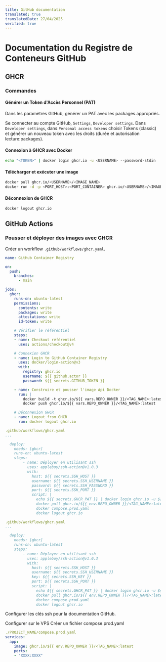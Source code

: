 ```yaml
---
title: GitHub documentation
translated: true
translatedDate: 27/04/2025
verified: true
---
```


# Documentation du Registre de Conteneurs GitHub

## GHCR

### Commandes

#### Générer un Token d'Accès Personnel (PAT)
Dans les paramètres GitHub, générer un PAT avec les packages appropriés.

Se connecter au compte GitHub, `Settings`, `Developer settings`. Dans `Developer settings`, dans `Personal access tokens` choisir Tokens (classic) et générer un nouveau token avec les droits (durée et autorisation lecture:packages).

#### Connexion à GHCR avec Docker
```sh
echo "<TOKEN>" | docker login ghcr.io -u <USERNAME> --password-stdin
```

#### Télécharger et exécuter une image
```sh
docker pull ghcr.io/<USERNAME>/<IMAGE_NAME>
docker run -d -p <PORT_HOST>:<PORT_CONTAINER> ghcr.io/<USERNAME>/<IMAGE_NAME>
```

#### Déconnexion de GHCR
```sh
docker logout ghcr.io
```

## GitHub Actions

### Pousser et déployer des images avec GHCR

Créer un workflow `.github/workflows/ghcr.yaml`.

```yml
name: GitHub Container Registry

on:
  push:
    branches:
      - main

jobs:
  ghcr:
    runs-on: ubuntu-latest
    permissions:
      contents: write
      packages: write
      attestations: write
      id-token: write

    # Vérifier le référentiel
    steps:
    - name: Checkout référentiel
      uses: actions/checkout@v4

    # Connexion GHCR
    - name: Login to GitHub Container Registry
      uses: docker/login-action@v3
      with:
        registry: ghcr.io
        username: ${{ github.actor }}
        password: ${{ secrets.GITHUB_TOKEN }}

    - name: Construire et pousser l'image Api Docker
      run: |
        docker build -t ghcr.io/${{ vars.REPO_OWNER }}/<TAG_NAME>:latest ./<APP_CODE>
        docker push ghcr.io/${{ vars.REPO_OWNER }}/<TAG_NAME>:latest

    # Déconnexion GHCR
    - name: Logout from GHCR
      run: docker logout ghcr.io
```

```yml
.github/workflows/ghcr.yaml
...

  deploy:
    needs: [ghcr]
    runs-on: ubuntu-latest
    steps:
        - name: Déployer en utilisant ssh
          uses: appleboy/ssh-action@v1.0.3
          with:
            host: ${{ secrets.SSH_HOST }}
            username: ${{ secrets.SSH_USERNAME }}
            password: ${{ secrets.SSH_PASSWORD }}
            port: ${{ secrets.SSH_PORT }}
            script: |
              echo ${{ secrets.GHCR_PAT }} | docker login ghcr.io -u ${{ github.REPOSITORY_OWNER }} --password-stdin
              docker pull ghcr.io/${{ env.REPO_OWNER }}/<TAG_NAME>:latest
              docker compose.prod.yaml
              docker logout ghcr.io
```

```yml
.github/workflows/ghcr.yaml
...

  deploy:
    needs: [ghcr]
    runs-on: ubuntu-latest
    steps:
        - name: Déployer en utilisant ssh
          uses: appleboy/ssh-action@v1.0.3
          with:
            host: ${{ secrets.SSH_HOST }}
            username: ${{ secrets.SSH_USERNAME }}
            key: ${{ secrets.SSH_KEY }}
            port: ${{ secrets.SSH_PORT }}
            script: |
              echo ${{ secrets.GHCR_PAT }} | docker login ghcr.io -u ${{ github.REPOSITORY_OWNER }} --password-stdin
              docker pull ghcr.io/${{ env.REPO_OWNER }}/<TAG_NAME>:latest
              docker compose.prod.yaml
              docker logout ghcr.io
```

Configurer les clés ssh pour la documentation GitHub.

Configurer sur le VPS
Créer un fichier compose.prod.yaml
```yml
./PROJECT_NAME/compose.prod.yaml
services:
  app:
    image: ghcr.io/${{ env.REPO_OWNER }}/<TAG_NAME>:latest
    ports:
    - "XXXX:XXXX"
```
